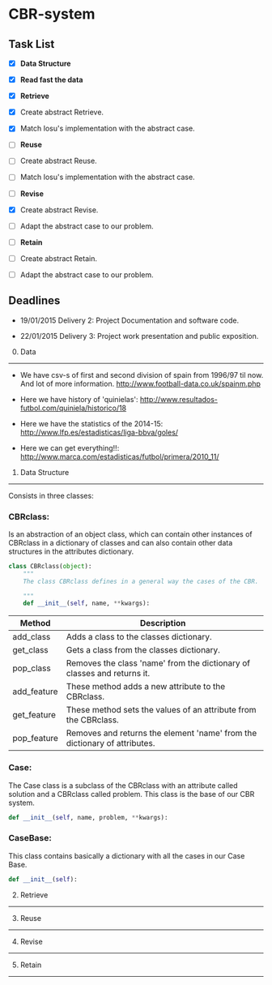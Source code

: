 CBR-system
==========

Task List
---------
- [x] **Data Structure**
- [x] **Read fast the data**
- [x] **Retrieve**
 - [x] Create abstract Retrieve.
 - [x] Match Iosu's implementation with the abstract case.
- [ ] **Reuse**
 - [ ] Create abstract Reuse.
 - [ ] Match Iosu's implementation with the abstract case.
- [ ] **Revise**
 - [x] Create abstract Revise.
 - [ ] Adapt the abstract case to our problem.
- [ ] **Retain**
 - [ ] Create abstract Retain.
 - [ ] Adapt the abstract case to our problem.


Deadlines
----------

- 19/01/2015 Delivery 2: Project Documentation and software code.

- 22/01/2015 Delivery 3: Project work presentation and public exposition.
0. Data
-------
   - We have csv-s of first and second division of spain from 1996/97 til now. And lot of more information.
                        http://www.football-data.co.uk/spainm.php

   - Here we have history of 'quinielas': http://www.resultados-futbol.com/quiniela/historico/18
   
   - Here we have the statistics of the 2014-15: http://www.lfp.es/estadisticas/liga-bbva/goles/
   
   - Here we can get everything!!: http://www.marca.com/estadisticas/futbol/primera/2010_11/

1. Data Structure
-----------------
Consists in three classes:

### CBRclass:
Is an abstraction of an object class, which can contain other instances of CBRclass 
in a dictionary of classes and can also contain other data structures in the attributes 
dictionary.

```python
class CBRclass(object):
    """
    The class CBRclass defines in a general way the cases of the CBR.

    """
    def __init__(self, name, **kwargs):
```

| Method | Description |
| ------ | ----------- |
| add_class | Adds a class to the classes dictionary. |
| get_class | Gets a class from the classes dictionary. |
| pop_class | Removes the class 'name' from the dictionary of classes and returns it. |
| add_feature | These method adds a new attribute to the CBRclass. |
| get_feature | These method sets the values of an attribute from the CBRclass. |
| pop_feature | Removes and returns the element 'name' from the dictionary of attributes. |

### Case:
The Case class is a subclass of the CBRclass with an attribute called solution and a CBRclass
called problem. This class is the base of our CBR system.

```python
def __init__(self, name, problem, **kwargs):
```



### CaseBase:
This class contains basically a dictionary with all the cases in our Case Base. 

```python
def __init__(self):
```

2. Retrieve
-----------

3. Reuse
--------

4. Revise
---------

5. Retain
---------
